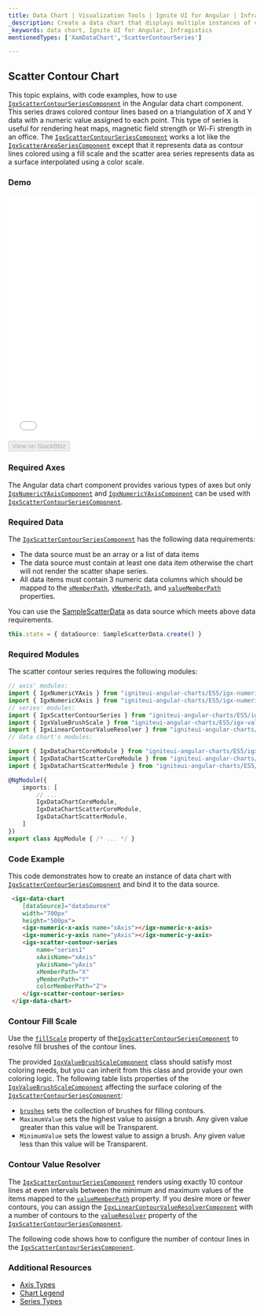```yaml
---
title: Data Chart | Visualization Tools | Ignite UI for Angular | Infragistics | Scatter Contour
_description: Create a data chart that displays multiple instances of visual elements in the same plot area in order to create composite chart views.
_keywords: data chart, Ignite UI for Angular, Infragistics
mentionedTypes: ['XamDataChart','ScatterContourSeries']

---
```


## Scatter Contour Chart

This topic explains, with code examples, how to use  [`IgxScatterContourSeriesComponent`](/products/ignite-ui-angular/api/docs/typescript/latest/classes/igxscattercontourseriescomponent.html) in the Angular data chart component. This series
draws colored contour lines based on a triangulation of X and Y data with a numeric value assigned to each point. This type of series is useful for rendering heat maps, magnetic field strength or Wi-Fi strength in an office. The [`IgxScatterContourSeriesComponent`](/products/ignite-ui-angular/api/docs/typescript/latest/classes/igxscattercontourseriescomponent.html) works a lot like the [`IgxScatterAreaSeriesComponent`](/products/ignite-ui-angular/api/docs/typescript/latest/classes/igxscatterareaseriescomponent.html) except that it represents data as contour lines colored using a fill scale and the scatter area series represents data as a surface interpolated using a color scale.

### Demo

<div class="sample-container loading" style="height: 500px">
    <iframe id="data-chart-type-scatter-contour-series-iframe" src='{environment:dvDemosBaseUrl}/charts/data-chart-type-scatter-contour-series' width="100%" height="100%" seamless frameBorder="0" onload="onXPlatSampleIframeContentLoaded(this);"></iframe>
</div>
<div>
    <button data-localize="stackblitz" disabled class="stackblitz-btn" data-iframe-id="data-chart-type-scatter-contour-series-iframe" data-demos-base-url="{environment:dvDemosBaseUrl}">View on StackBlitz
    </button>
</div>

<div class="divider--half"></div>

### Required Axes

The Angular data chart component provides various types of axes but only [`IgxNumericYAxisComponent`](/products/ignite-ui-angular/api/docs/typescript/latest/classes/igxnumericyaxiscomponent.html) and [`IgxNumericYAxisComponent`](/products/ignite-ui-angular/api/docs/typescript/latest/classes/igxnumericyaxiscomponent.html) can be used with [`IgxScatterContourSeriesComponent`](/products/ignite-ui-angular/api/docs/typescript/latest/classes/igxscattercontourseriescomponent.html).

### Required Data

The [`IgxScatterContourSeriesComponent`](/products/ignite-ui-angular/api/docs/typescript/latest/classes/igxscattercontourseriescomponent.html) has the following data requirements:

-   The data source must be an array or a list of data items
-   The data source must contain at least one data item otherwise the chart will not render the scatter shape series.
-   All data items must contain 3 numeric data columns which should be mapped to the [`xMemberPath`](/products/ignite-ui-angular/api/docs/typescript/latest/classes/igxscattertriangulationseriescomponent.html#xmemberpath), [`yMemberPath`](/products/ignite-ui-angular/api/docs/typescript/latest/classes/igxscattertriangulationseriescomponent.html#ymemberpath), and [`valueMemberPath`](/products/ignite-ui-angular/api/docs/typescript/latest/classes/igxscattercontourseriescomponent.html#valuememberpath) properties.

You can use the [SampleScatterData](data-chart-data-sources-scatter.md) as data source which meets above data requirements.

```ts
this.state = { dataSource: SampleScatterData.create() }
```

### Required Modules

The scatter contour series requires the following modules:

```ts
// axis' modules:
import { IgxNumericYAxis } from "igniteui-angular-charts/ES5/igx-numeric-y-axis";
import { IgxNumericXAxis } from "igniteui-angular-charts/ES5/igx-numeric-x-axis";
// series' modules:
import { IgxScatterContourSeries } from "igniteui-angular-charts/ES5/igx-scatter-contour-series";
import { IgxValueBrushScale } from "igniteui-angular-charts/ES5/igx-value-brush-scale";
import { IgxLinearContourValueResolver } from "igniteui-angular-charts/ES5/igx-linear-contour-value-resolver";
// data chart's modules:

import { IgxDataChartCoreModule } from "igniteui-angular-charts/ES5/igx-data-chart-core-module";
import { IgxDataChartScatterCoreModule } from "igniteui-angular-charts/ES5/igx-data-chart-scatter-core-module";
import { IgxDataChartScatterModule } from "igniteui-angular-charts/ES5/igx-data-chart-scatter-module";

@NgModule({
    imports: [
        // ...
        IgxDataChartCoreModule,
        IgxDataChartScatterCoreModule,
        IgxDataChartScatterModule,
    ]
})
export class AppModule { /* ... */ }
```

### Code Example

This code demonstrates how to create an instance of data chart with  [`IgxScatterContourSeriesComponent`](/products/ignite-ui-angular/api/docs/typescript/latest/classes/igxscattercontourseriescomponent.html) and bind it to the data source.

```html
 <igx-data-chart
    [dataSource]="dataSource"
    width="700px"
    height="500px">
    <igx-numeric-x-axis name="xAxis"></igx-numeric-x-axis>
    <igx-numeric-y-axis name="yAxis"></igx-numeric-y-axis>
    <igx-scatter-contour-series
        name="series1"
        xAxisName="xAxis"
        yAxisName="yAxis"
        xMemberPath="X"
        yMemberPath="Y"
        colorMemberPath="Z">
    </igx-scatter-contour-series>
 </igx-data-chart>
```

### Contour Fill Scale

Use the [`fillScale`](/products/ignite-ui-angular/api/docs/typescript/latest/classes/igxscattercontourseriescomponent.html#fillscale) property of the[`IgxScatterContourSeriesComponent`](/products/ignite-ui-angular/api/docs/typescript/latest/classes/igxscattercontourseriescomponent.html) to resolve fill brushes of the contour lines.

The provided [`IgxValueBrushScaleComponent`](/products/ignite-ui-angular/api/docs/typescript/latest/classes/igxvaluebrushscalecomponent.html) class should satisfy most coloring needs, but you can inherit from this class and provide your own coloring logic. The following table lists properties of the [`IgxValueBrushScaleComponent`](/products/ignite-ui-angular/api/docs/typescript/latest/classes/igxvaluebrushscalecomponent.html) affecting the surface coloring of the [`IgxScatterContourSeriesComponent`](/products/ignite-ui-angular/api/docs/typescript/latest/classes/igxscattercontourseriescomponent.html):

-   [`brushes`](/products/ignite-ui-angular/api/docs/typescript/latest/classes/igxdatachartcomponent.html#brushes) sets the collection of brushes for filling contours.
-   `MaximumValue` sets the highest value to assign a brush. Any given value greater than this value will be Transparent.
-   `MinimumValue` sets the lowest value to assign a brush. Any given value less than this value will be Transparent.

### Contour Value Resolver

The [`IgxScatterContourSeriesComponent`](/products/ignite-ui-angular/api/docs/typescript/latest/classes/igxscattercontourseriescomponent.html) renders using exactly 10 contour lines at even intervals between the minimum and maximum values of the items mapped to the [`valueMemberPath`](/products/ignite-ui-angular/api/docs/typescript/latest/classes/igxscattercontourseriescomponent.html#valuememberpath) property. If you desire more or fewer contours, you can assign the [`IgxLinearContourValueResolverComponent`](/products/ignite-ui-angular/api/docs/typescript/latest/classes/igxlinearcontourvalueresolvercomponent.html) with a number of contours to the [`valueResolver`](/products/ignite-ui-angular/api/docs/typescript/latest/classes/igxscattercontourseriescomponent.html#valueresolver) property of the [`IgxScatterContourSeriesComponent`](/products/ignite-ui-angular/api/docs/typescript/latest/classes/igxscattercontourseriescomponent.html).

The following code shows how to configure the number of contour lines in the [`IgxScatterContourSeriesComponent`](/products/ignite-ui-angular/api/docs/typescript/latest/classes/igxscattercontourseriescomponent.html).

### Additional Resources

-   [Axis Types](data-chart-axis-types.md)
-   [Chart Legend](data-chart-legends.md)
-   [Series Types](data-chart-series-types.md)
